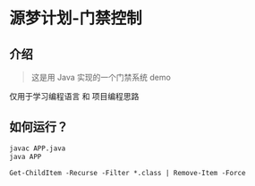 # 源梦计划-门禁控制

## 介绍

> 这是用 Java 实现的一个门禁系统 demo

仅用于学习编程语言 和 项目编程思路

## 如何运行？

```bash
javac APP.java
java APP
```

`Get-ChildItem -Recurse -Filter *.class | Remove-Item -Force`
